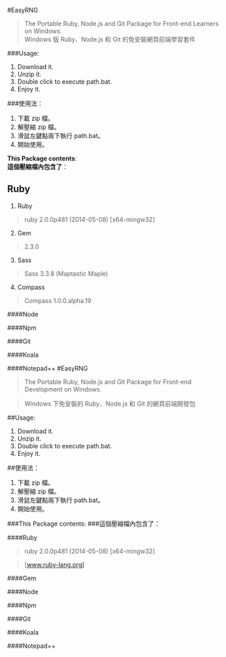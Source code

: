 #EasyRNG

> The Portable Ruby, Node.js and Git Package for Front-end Learners on Windows.     
> Windows 版 Ruby、Node.js 和 Git 的免安裝網頁前端學習套件

###Usage: 

1. Download it.
2. Unzip it.
3. Double click to execute path.bat.
4. Enjoy it.

###使用法：


1. 下載 zip 檔。
2. 解壓縮 zip 檔。
3. 滑鼠左鍵點兩下執行 path.bat。
4. 開始使用。

**This Package contents**:  
**這個壓縮檔內包含了**：

## Ruby
1. Ruby
> ruby 2.0.0p481 (2014-05-08) [x64-mingw32]     

2. Gem
> 2.3.0

3. Sass
> Sass 3.3.8 (Maptastic Maple)

4. Compass
> Compass 1.0.0.alpha.19


####Node      

####Npm       

####Git       

####Koala     

####Notepad++ #EasyRNG

> The Portable Ruby, Node.js and Git Package for Front-end Development on Windows.

> Windows 下免安裝的 Ruby、Node.js 和 Git 的網頁前端開發包

##Usage: 


1. Download it.
2. Unzip it.
3. Double click to execute path.bat.
4. Enjoy it.

##使用法：


1. 下載 zip 檔。
2. 解壓縮 zip 檔。
3. 滑鼠左鍵點兩下執行 path.bat。
4. 開始使用。

###This Package contents:
###這個壓縮檔內包含了：

####Ruby
> ruby 2.0.0p481 (2014-05-08) [x64-mingw32]

> [www.ruby-lang.org]



####Gem       

####Node      

####Npm       

####Git       

####Koala     

####Notepad++ 
